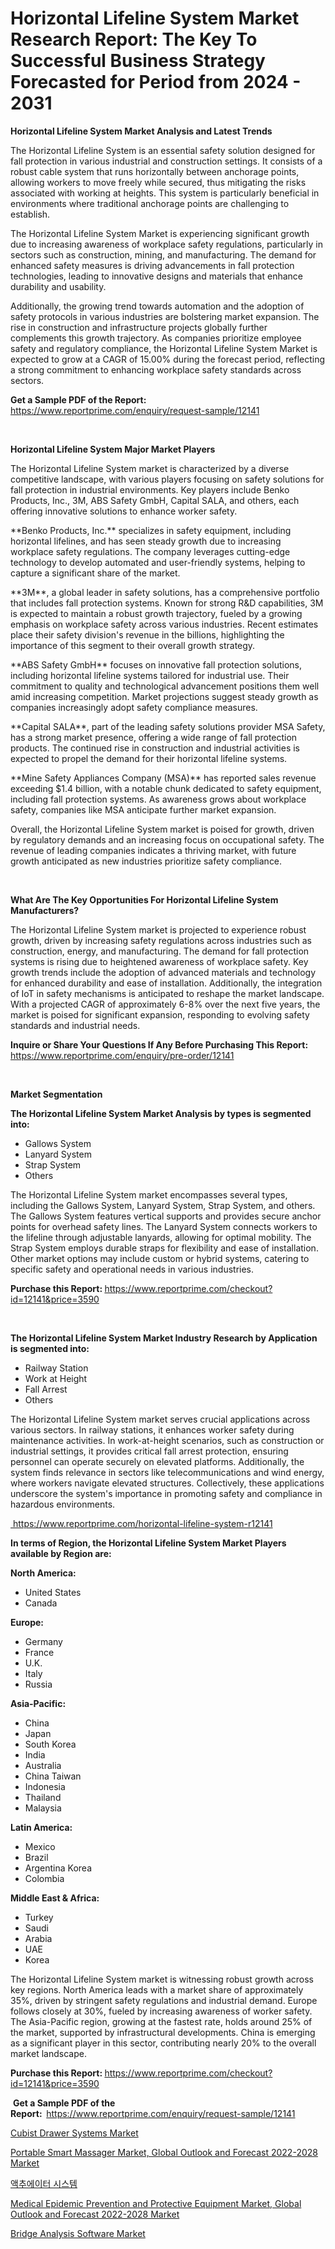 <p><h1>Horizontal Lifeline System Market Research Report: The Key To Successful Business Strategy Forecasted for Period from 2024 - 2031</h1></p><p><strong>Horizontal Lifeline System Market Analysis and Latest Trends</strong></p>
<p><p>The Horizontal Lifeline System is an essential safety solution designed for fall protection in various industrial and construction settings. It consists of a robust cable system that runs horizontally between anchorage points, allowing workers to move freely while secured, thus mitigating the risks associated with working at heights. This system is particularly beneficial in environments where traditional anchorage points are challenging to establish.</p><p>The Horizontal Lifeline System Market is experiencing significant growth due to increasing awareness of workplace safety regulations, particularly in sectors such as construction, mining, and manufacturing. The demand for enhanced safety measures is driving advancements in fall protection technologies, leading to innovative designs and materials that enhance durability and usability.</p><p>Additionally, the growing trend towards automation and the adoption of safety protocols in various industries are bolstering market expansion. The rise in construction and infrastructure projects globally further complements this growth trajectory. As companies prioritize employee safety and regulatory compliance, the Horizontal Lifeline System Market is expected to grow at a CAGR of 15.00% during the forecast period, reflecting a strong commitment to enhancing workplace safety standards across sectors.</p></p>
<p><strong>Get a Sample PDF of the Report:&nbsp;</strong> <a href="https://www.reportprime.com/enquiry/request-sample/12141">https://www.reportprime.com/enquiry/request-sample/12141</a></p>
<p>&nbsp;</p>
<p><strong>Horizontal Lifeline System Major Market Players</strong></p>
<p><p>The Horizontal Lifeline System market is characterized by a diverse competitive landscape, with various players focusing on safety solutions for fall protection in industrial environments. Key players include Benko Products, Inc., 3M, ABS Safety GmbH, Capital SALA, and others, each offering innovative solutions to enhance worker safety.</p><p>**Benko Products, Inc.** specializes in safety equipment, including horizontal lifelines, and has seen steady growth due to increasing workplace safety regulations. The company leverages cutting-edge technology to develop automated and user-friendly systems, helping to capture a significant share of the market.</p><p>**3M**, a global leader in safety solutions, has a comprehensive portfolio that includes fall protection systems. Known for strong R&D capabilities, 3M is expected to maintain a robust growth trajectory, fueled by a growing emphasis on workplace safety across various industries. Recent estimates place their safety division's revenue in the billions, highlighting the importance of this segment to their overall growth strategy.</p><p>**ABS Safety GmbH** focuses on innovative fall protection solutions, including horizontal lifeline systems tailored for industrial use. Their commitment to quality and technological advancement positions them well amid increasing competition. Market projections suggest steady growth as companies increasingly adopt safety compliance measures.</p><p>**Capital SALA**, part of the leading safety solutions provider MSA Safety, has a strong market presence, offering a wide range of fall protection products. The continued rise in construction and industrial activities is expected to propel the demand for their horizontal lifeline systems.</p><p>**Mine Safety Appliances Company (MSA)** has reported sales revenue exceeding $1.4 billion, with a notable chunk dedicated to safety equipment, including fall protection systems. As awareness grows about workplace safety, companies like MSA anticipate further market expansion.</p><p>Overall, the Horizontal Lifeline System market is poised for growth, driven by regulatory demands and an increasing focus on occupational safety. The revenue of leading companies indicates a thriving market, with future growth anticipated as new industries prioritize safety compliance.</p></p>
<p>&nbsp;</p>
<p><strong>What Are The Key Opportunities For Horizontal Lifeline System Manufacturers?</strong></p>
<p><p>The Horizontal Lifeline System market is projected to experience robust growth, driven by increasing safety regulations across industries such as construction, energy, and manufacturing. The demand for fall protection systems is rising due to heightened awareness of workplace safety. Key growth trends include the adoption of advanced materials and technology for enhanced durability and ease of installation. Additionally, the integration of IoT in safety mechanisms is anticipated to reshape the market landscape. With a projected CAGR of approximately 6-8% over the next five years, the market is poised for significant expansion, responding to evolving safety standards and industrial needs.</p></p>
<p><strong>Inquire or Share Your Questions If Any Before Purchasing This Report:</strong> <a href="https://www.reportprime.com/enquiry/pre-order/12141">https://www.reportprime.com/enquiry/pre-order/12141</a></p>
<p>&nbsp;</p>
<p><strong>Market Segmentation</strong></p>
<p><strong>The Horizontal Lifeline System Market Analysis by types is segmented into:</strong></p>
<p><ul><li>Gallows System</li><li>Lanyard System</li><li>Strap System</li><li>Others</li></ul></p>
<p><p>The Horizontal Lifeline System market encompasses several types, including the Gallows System, Lanyard System, Strap System, and others. The Gallows System features vertical supports and provides secure anchor points for overhead safety lines. The Lanyard System connects workers to the lifeline through adjustable lanyards, allowing for optimal mobility. The Strap System employs durable straps for flexibility and ease of installation. Other market options may include custom or hybrid systems, catering to specific safety and operational needs in various industries.</p></p>
<p><strong>Purchase this Report:&nbsp;</strong><a href="https://www.reportprime.com/checkout?id=12141&price=3590">https://www.reportprime.com/checkout?id=12141&price=3590</a></p>
<p>&nbsp;</p>
<p><strong>The Horizontal Lifeline System Market Industry Research by Application is segmented into:</strong></p>
<p><ul><li>Railway Station</li><li>Work at Height</li><li>Fall Arrest</li><li>Others</li></ul></p>
<p><p>The Horizontal Lifeline System market serves crucial applications across various sectors. In railway stations, it enhances worker safety during maintenance activities. In work-at-height scenarios, such as construction or industrial settings, it provides critical fall arrest protection, ensuring personnel can operate securely on elevated platforms. Additionally, the system finds relevance in sectors like telecommunications and wind energy, where workers navigate elevated structures. Collectively, these applications underscore the system's importance in promoting safety and compliance in hazardous environments.</p></p>
<p><a href="https://www.reportprime.com/horizontal-lifeline-system-r12141">&nbsp;https://www.reportprime.com/horizontal-lifeline-system-r12141</a></p>
<p><strong>In terms of Region, the Horizontal Lifeline System Market Players available by Region are:</strong></p>
<p>
    <p> <strong> North America: </strong>
        <ul>
            <li>United States</li>
            <li>Canada</li>
        </ul>
        </p> 
    <p> <strong> Europe: </strong>
        <ul>
            <li>Germany</li>
            <li>France</li>
            <li>U.K.</li>
            <li>Italy</li>
            <li>Russia</li>
        </ul>
        </p> 
    <p> <strong> Asia-Pacific: </strong>
        <ul>
            <li>China</li>
            <li>Japan</li>
            <li>South Korea</li>
            <li>India</li>
            <li>Australia</li>
            <li>China Taiwan</li>
            <li>Indonesia</li>
            <li>Thailand</li>
            <li>Malaysia</li>
        </ul>
        </p> 
    <p> <strong> Latin America: </strong>
        <ul>
            <li>Mexico</li>
            <li>Brazil</li>
            <li>Argentina Korea</li>
            <li>Colombia</li>
        </ul>
        </p> 
    <p> <strong> Middle East & Africa: </strong>
        <ul>
            <li>Turkey</li>
            <li>Saudi</li>
            <li>Arabia</li>
            <li>UAE</li>
            <li>Korea</li>
        </ul>
    </p>
    </p>
<p><p>The Horizontal Lifeline System market is witnessing robust growth across key regions. North America leads with a market share of approximately 35%, driven by stringent safety regulations and industrial demand. Europe follows closely at 30%, fueled by increasing awareness of worker safety. The Asia-Pacific region, growing at the fastest rate, holds around 25% of the market, supported by infrastructural developments. China is emerging as a significant player in this sector, contributing nearly 20% to the overall market landscape.</p></p>
<p><strong>Purchase this Report: </strong><a href="https://www.reportprime.com/checkout?id=12141&price=3590">https://www.reportprime.com/checkout?id=12141&price=3590</a></p>
<p>&nbsp;<strong>Get a Sample PDF of the Report:&nbsp;&nbsp;</strong><a href="https://www.reportprime.com/enquiry/request-sample/12141">https://www.reportprime.com/enquiry/request-sample/12141</a></p>
<p><strong></strong></p>
<p><p><a href="https://issuu.com/reportprime-2/docs/cubist-drawer-systems-market-size-2_7a618ad2d21f25">Cubist Drawer Systems Market</a></p><p><a href="https://www.linkedin.com/pulse/global-portable-smart-massager-market-outlook-forecast-2022-2028-naa4f?trackingId=XFjn2XyxTCG7SN9xrOvQ3g%3D%3D">Portable Smart Massager Market, Global Outlook and Forecast 2022-2028 Market</a></p><p><a href="https://github.com/sougarounis/Market-Research-Report-List-6/blob/main/83788071211.md">액추에이터 시스템</a></p><p><a href="https://www.linkedin.com/pulse/medical-epidemic-prevention-protective-equipment-market-global-57gsf?trackingId=ixnVHcffTHmL7ip1fJJZyw%3D%3D">Medical Epidemic Prevention and Protective Equipment Market, Global Outlook and Forecast 2022-2028 Market</a></p><p><a href="https://medium.com/@alicemcglynn2022/bridge-analysis-software-market-revolution-2024-2031-market-trends-shaping-the-next-decade-9eefd228c6fc">Bridge Analysis Software Market</a></p></p>